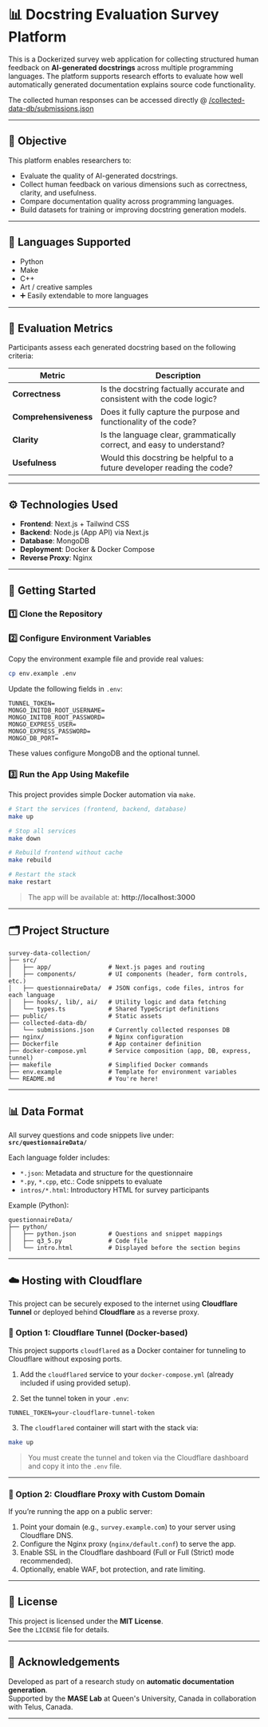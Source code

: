 
# 📊 Docstring Evaluation Survey Platform

This is a Dockerized survey web application for collecting structured human feedback on **AI-generated docstrings** across multiple programming languages. The platform supports research efforts to evaluate how well automatically generated documentation explains source code functionality. 

The collected human responses can be accessed directly @ [/collected-data-db/submissions.json](collected-data-db/submissions.json) 

---

## 🎯 Objective

This platform enables researchers to:

- Evaluate the quality of AI-generated docstrings.
- Collect human feedback on various dimensions such as correctness, clarity, and usefulness.
- Compare documentation quality across programming languages.
- Build datasets for training or improving docstring generation models.

---

## 🧪 Languages Supported

- Python
- Make
- C++
- Art / creative samples
- ➕ Easily extendable to more languages

---

## 🧠 Evaluation Metrics

Participants assess each generated docstring based on the following criteria:

| Metric              | Description                                                                 |
|---------------------|-----------------------------------------------------------------------------|
| **Correctness**     | Is the docstring factually accurate and consistent with the code logic?     |
| **Comprehensiveness** | Does it fully capture the purpose and functionality of the code?            |
| **Clarity**         | Is the language clear, grammatically correct, and easy to understand?       |
| **Usefulness**      | Would this docstring be helpful to a future developer reading the code?     |

---

## ⚙️ Technologies Used

- **Frontend**: Next.js + Tailwind CSS
- **Backend**: Node.js (App API) via Next.js
- **Database**: MongoDB
- **Deployment**: Docker & Docker Compose
- **Reverse Proxy**: Nginx

---

## 🚀 Getting Started

### 1️⃣ Clone the Repository


### 2️⃣ Configure Environment Variables

Copy the environment example file and provide real values:

```bash
cp env.example .env
```

Update the following fields in `.env`:

```env
TUNNEL_TOKEN=
MONGO_INITDB_ROOT_USERNAME=
MONGO_INITDB_ROOT_PASSWORD=
MONGO_EXPRESS_USER=
MONGO_EXPRESS_PASSWORD=
MONGO_DB_PORT=
```

These values configure MongoDB and the optional tunnel.

### 3️⃣ Run the App Using Makefile

This project provides simple Docker automation via `make`.

```bash
# Start the services (frontend, backend, database)
make up

# Stop all services
make down

# Rebuild frontend without cache
make rebuild

# Restart the stack
make restart
```

> The app will be available at: **http://localhost:3000**

---

## 🗂️ Project Structure

```
survey-data-collection/
├── src/
│   ├── app/                # Next.js pages and routing
│   ├── components/         # UI components (header, form controls, etc.)
│   ├── questionnaireData/  # JSON configs, code files, intros for each language
│   ├── hooks/, lib/, ai/   # Utility logic and data fetching
│   └── types.ts            # Shared TypeScript definitions
├── public/                 # Static assets
├── collected-data-db/
│   └── submissions.json    # Currently collected responses DB
├── nginx/                  # Nginx configuration
├── Dockerfile              # App container definition
├── docker-compose.yml      # Service composition (app, DB, express, tunnel)
├── makefile                # Simplified Docker commands
├── env.example             # Template for environment variables
└── README.md               # You're here!
```

---

## 📊 Data Format

All survey questions and code snippets live under:  
**`src/questionnaireData/`**

Each language folder includes:

- `*.json`: Metadata and structure for the questionnaire
- `*.py`, `*.cpp`, etc.: Code snippets to evaluate
- `intros/*.html`: Introductory HTML for survey participants

Example (Python):

```
questionnaireData/
├── python/
│   ├── python.json         # Questions and snippet mappings
│   ├── q3_5.py             # Code file
│   └── intro.html          # Displayed before the section begins
```

---

## ☁️ Hosting with Cloudflare

This project can be securely exposed to the internet using **Cloudflare Tunnel** or deployed behind **Cloudflare** as a reverse proxy.

### 🔐 Option 1: Cloudflare Tunnel (Docker-based)

This project supports `cloudflared` as a Docker container for tunneling to Cloudflare without exposing ports.

1. Add the `cloudflared` service to your `docker-compose.yml` (already included if using provided setup).

2. Set the tunnel token in your `.env`:

```env
TUNNEL_TOKEN=your-cloudflare-tunnel-token
```

3. The `cloudflared` container will start with the stack via:

```bash
make up
```


> You must create the tunnel and token via the Cloudflare dashboard and copy it into the `.env` file.

---

### 🚀 Option 2: Cloudflare Proxy with Custom Domain

If you’re running the app on a public server:

1. Point your domain (e.g., `survey.example.com`) to your server using Cloudflare DNS.
2. Configure the Nginx proxy (`nginx/default.conf`) to serve the app.
3. Enable SSL in the Cloudflare dashboard (Full or Full (Strict) mode recommended).
4. Optionally, enable WAF, bot protection, and rate limiting.

---

## 📜 License

This project is licensed under the **MIT License**.  
See the `LICENSE` file for details.

---

## 🧠 Acknowledgements

Developed as part of a research study on **automatic documentation generation**.  
Supported by the **MASE Lab** at Queen's University, Canada in collaboration with Telus, Canada.

---
